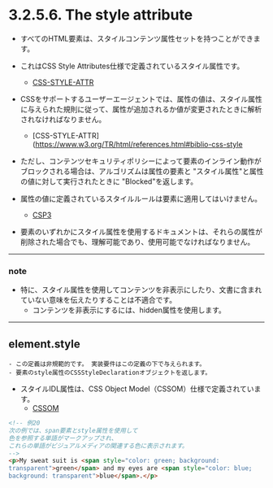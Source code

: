 # 3.2.5.6. The style attribute

- すべてのHTML要素は、スタイルコンテンツ属性セットを持つことができます。
- これはCSS Style Attributes仕様で定義されているスタイル属性です。
    - [CSS-STYLE-ATTR](https://www.w3.org/TR/html/references.html#biblio-css-style-attr)

- CSSをサポートするユーザーエージェントでは、属性の値は、スタイル属性に与えられた規則に従って、属性が追加されるか値が変更されたときに解析されなければなりません。
    - [CSS-STYLE-ATTR](https://www.w3.org/TR/html/references.html#biblio-css-style

- ただし、コンテンツセキュリティポリシーによって要素のインライン動作がブロックされる場合は、アルゴリズムは属性の要素と "スタイル属性"と属性の値に対して実行されたときに "Blocked"を返します。
- 属性の値に定義されているスタイルルールは要素に適用してはいけません。
    - [CSP3](https://www.w3.org/TR/html/references.html#biblio-csp3)

- 要素のいずれかにスタイル属性を使用するドキュメントは、それらの属性が削除された場合でも、理解可能であり、使用可能でなければなりません。

***
### note
- 特に、スタイル属性を使用してコンテンツを非表示にしたり、文書に含まれていない意味を伝えたりすることは不適合です。
    - コンテンツを非表示にするには、hidden属性を使用します。
***


## element.style
    - この定義は非規範的です。 実装要件はこの定義の下で与えられます。
    - 要素のstyle属性のCSSStyleDeclarationオブジェクトを返します。

- スタイルIDL属性は、CSS Object Model（CSSOM）仕様で定義されています。
    - [CSSOM](https://www.w3.org/TR/html/references.html#biblio-cssom)

```html
<!-- 例20
次の例では、span要素とstyle属性を使用して
色を参照する単語がマークアップされ、
これらの単語がビジュアルメディアの関連する色に表示されます。
-->
<p>My sweat suit is <span style="color: green; background:
transparent">green</span> and my eyes are <span style="color: blue;
background: transparent">blue</span>.</p>
```
